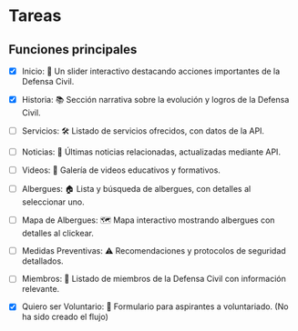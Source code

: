 # Tareas

## Funciones principales

- [x] Inicio: 🌟 Un slider interactivo destacando acciones importantes de la Defensa Civil.

- [x] Historia: 📚 Sección narrativa sobre la evolución y logros de la Defensa Civil.

- [ ] Servicios: 🛠️ Listado de servicios ofrecidos, con datos de la API.

- [ ] Noticias: 📰 Últimas noticias relacionadas, actualizadas mediante API.

- [ ] Videos: 🎥 Galería de videos educativos y formativos.

- [ ] Albergues: 🏠 Lista y búsqueda de albergues, con detalles al seleccionar uno.

- [ ] Mapa de Albergues: 🗺️ Mapa interactivo mostrando albergues con detalles al clickear.

- [ ] Medidas Preventivas: ⚠️ Recomendaciones y protocolos de seguridad detallados.

- [ ] Miembros: 👥 Listado de miembros de la Defensa Civil con información relevante.

- [x] Quiero ser Voluntario: 💪 Formulario para aspirantes a voluntariado. (No ha sido creado el flujo)
